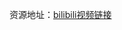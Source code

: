 资源地址：[bilibili视频链接](https://www.bilibili.com/video/BV1PsCdYjEyK/?share_source=copy_web&vd_source=5c6b5b2813d6e033659e651e764c8921)
